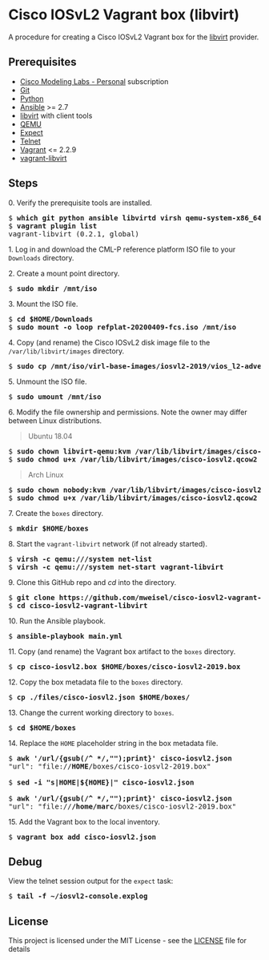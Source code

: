 # Cisco IOSvL2 Vagrant box (libvirt)

A procedure for creating a Cisco IOSvL2 Vagrant box for the [libvirt](https://libvirt.org) provider.

## Prerequisites

  * [Cisco Modeling Labs - Personal](https://learningnetworkstore.cisco.com/cisco-modeling-labs-personal) subscription
  * [Git](https://git-scm.com)
  * [Python](https://www.python.org)
  * [Ansible](https://docs.ansible.com/ansible/latest/index.html) >= 2.7
  * [libvirt](https://libvirt.org) with client tools
  * [QEMU](https://www.qemu.org)
  * [Expect](https://en.wikipedia.org/wiki/Expect)
  * [Telnet](https://en.wikipedia.org/wiki/Telnet)
  * [Vagrant](https://www.vagrantup.com) <= 2.2.9
  * [vagrant-libvirt](https://github.com/vagrant-libvirt/vagrant-libvirt)

## Steps

0\. Verify the prerequisite tools are installed.

<pre>
$ <b>which git python ansible libvirtd virsh qemu-system-x86_64 expect telnet vagrant</b>
$ <b>vagrant plugin list</b>
vagrant-libvirt (0.2.1, global)
</pre>

1\. Log in and download the CML-P reference platform ISO file to your `Downloads` directory.

2\. Create a mount point directory.

<pre>
$ <b>sudo mkdir /mnt/iso</b>
</pre>

3\. Mount the ISO file.

<pre>
$ <b>cd $HOME/Downloads</b>
$ <b>sudo mount -o loop refplat-20200409-fcs.iso /mnt/iso</b>
</pre>

4\. Copy (and rename) the Cisco IOSvL2 disk image file to the `/var/lib/libvirt/images` directory.

<pre>
$ <b>sudo cp /mnt/iso/virl-base-images/iosvl2-2019/vios_l2-adventerprisek9-m.ssa.high_iron_20190423.qcow2 /var/lib/libvirt/images/cisco-iosvl2.qcow2</b>
</pre>

5\. Unmount the ISO file.

<pre>
$ <b>sudo umount /mnt/iso</b>
</pre>

6\. Modify the file ownership and permissions. Note the owner may differ between Linux distributions.

> Ubuntu 18.04

<pre>
$ <b>sudo chown libvirt-qemu:kvm /var/lib/libvirt/images/cisco-iosvl2.qcow2</b>
$ <b>sudo chmod u+x /var/lib/libvirt/images/cisco-iosvl2.qcow2</b>
</pre>

> Arch Linux

<pre>
$ <b>sudo chown nobody:kvm /var/lib/libvirt/images/cisco-iosvl2.qcow2</b>
$ <b>sudo chmod u+x /var/lib/libvirt/images/cisco-iosvl2.qcow2</b>
</pre>

7\. Create the `boxes` directory.

<pre>
$ <b>mkdir $HOME/boxes</b>
</pre>

8\. Start the `vagrant-libvirt` network (if not already started).

<pre>
$ <b>virsh -c qemu:///system net-list</b>
$ <b>virsh -c qemu:///system net-start vagrant-libvirt</b>
</pre>

9\. Clone this GitHub repo and _cd_ into the directory.

<pre>
$ <b>git clone https://github.com/mweisel/cisco-iosvl2-vagrant-libvirt</b>
$ <b>cd cisco-iosvl2-vagrant-libvirt</b>
</pre>

10\. Run the Ansible playbook.

<pre>
$ <b>ansible-playbook main.yml</b>
</pre>

11\. Copy (and rename) the Vagrant box artifact to the `boxes` directory.

<pre>
$ <b>cp cisco-iosvl2.box $HOME/boxes/cisco-iosvl2-2019.box</b>
</pre>

12\. Copy the box metadata file to the `boxes` directory.

<pre>
$ <b>cp ./files/cisco-iosvl2.json $HOME/boxes/</b>
</pre>

13\. Change the current working directory to `boxes`.

<pre>
$ <b>cd $HOME/boxes</b>
</pre>

14\. Replace the `HOME` placeholder string in the box metadata file.

<pre>
$ <b>awk '/url/{gsub(/^ */,"");print}' cisco-iosvl2.json</b>
"url": "file://<b>HOME</b>/boxes/cisco-iosvl2-2019.box"

$ <b>sed -i "s|HOME|${HOME}|" cisco-iosvl2.json</b>

$ <b>awk '/url/{gsub(/^ */,"");print}' cisco-iosvl2.json</b>
"url": "file://<b>/home/marc</b>/boxes/cisco-iosvl2-2019.box"
</pre>

15\. Add the Vagrant box to the local inventory.

<pre>
$ <b>vagrant box add cisco-iosvl2.json</b>
</pre>

## Debug

View the telnet session output for the `expect` task:

<pre>
$ <b>tail -f ~/iosvl2-console.explog</b>
</pre>

## License

This project is licensed under the MIT License - see the [LICENSE](LICENSE) file for details
